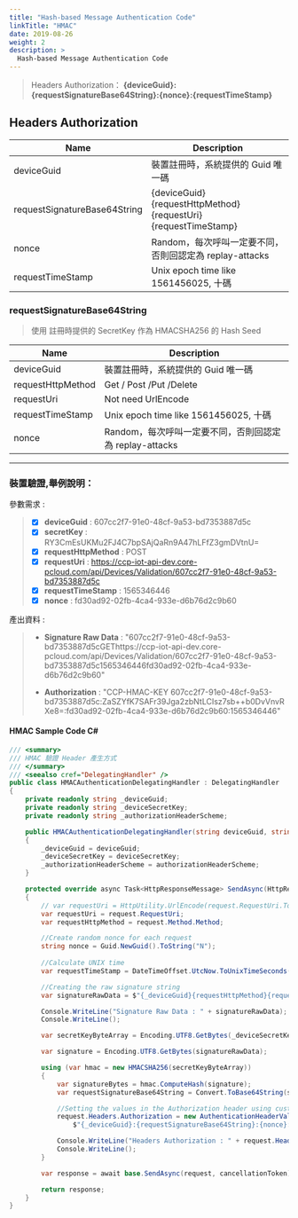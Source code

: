 ```yaml
---
title: "Hash-based Message Authentication Code"
linkTitle: "HMAC"
date: 2019-08-26
weight: 2
description: >
  Hash-based Message Authentication Code
---
```


> Headers Authorization：
> **{deviceGuid}:{requestSignatureBase64String}:{nonce}:{requestTimeStamp}**

## Headers Authorization

| Name | Description |
| ---- | ----------- |
| deviceGuid | 裝置註冊時，系統提供的 Guid 唯一碼 |
| requestSignatureBase64String | {deviceGuid}{requestHttpMethod}{requestUri}{requestTimeStamp} |
| nonce | Random，每次呼叫一定要不同，否則回認定為 replay-attacks |
| requestTimeStamp | Unix epoch time like 1561456025, 十碼 |

### requestSignatureBase64String
> 使用 註冊時提供的 SecretKey 作為 HMACSHA256 的 Hash Seed

| Name | Description |
| ---- | ----------- |
| deviceGuid | 裝置註冊時，系統提供的 Guid 唯一碼 |
| requestHttpMethod | Get / Post /Put /Delete |
| requestUri | Not need UrlEncode |
| requestTimeStamp | Unix epoch time like 1561456025, 十碼 |
| nonce | Random，每次呼叫一定要不同，否則回認定為 replay-attacks |

---

### 裝置驗證,舉例說明：

參數需求 :

> - [x] **deviceGuid** : 607cc2f7-91e0-48cf-9a53-bd7353887d5c
> - [x] **secretKey** : RY3CmEsUKMu2FJ4C7bpSAjQaRn9A47hLFfZ3gmDVtnU=
> - [x] **requestHttpMethod** : POST
> - [x] **requestUri** : https://ccp-iot-api-dev.core-pcloud.com/api/Devices/Validation/607cc2f7-91e0-48cf-9a53-bd7353887d5c
> - [x] **requestTimeStamp** : 1565346446
> - [x] **nonce** : fd30ad92-02fb-4ca4-933e-d6b76d2c9b60
>

產出資料 :

> * **Signature Raw Data** : "607cc2f7-91e0-48cf-9a53-bd7353887d5cGEThttps://ccp-iot-api-dev.core-pcloud.com/api/Devices/Validation/607cc2f7-91e0-48cf-9a53-bd7353887d5c1565346446fd30ad92-02fb-4ca4-933e-d6b76d2c9b60"
>
> * **Authorization** : "CCP-HMAC-KEY 607cc2f7-91e0-48cf-9a53-bd7353887d5c:ZaSZYfK7SAFr39Jga2zbNtLCIsz7sb++b0DvVnvRXe8=:fd30ad92-02fb-4ca4-933e-d6b76d2c9b60:1565346446"
>

#### HMAC Sample Code C#
```csharp
/// <summary>
/// HMAC 驗證 Header 產生方式
/// </summary>
/// <seealso cref="DelegatingHandler" />
public class HMACAuthenticationDelegatingHandler : DelegatingHandler
{
    private readonly string _deviceGuid;
    private readonly string _deviceSecretKey;
    private readonly string _authorizationHeaderScheme;

    public HMACAuthenticationDelegatingHandler(string deviceGuid, string deviceSecretKey, string authorizationHeaderScheme)
    {
        _deviceGuid = deviceGuid;
        _deviceSecretKey = deviceSecretKey;
        _authorizationHeaderScheme = authorizationHeaderScheme;
    }

    protected override async Task<HttpResponseMessage> SendAsync(HttpRequestMessage request, CancellationToken cancellationToken)
    {
        // var requestUri = HttpUtility.UrlEncode(request.RequestUri.ToString());
        var requestUri = request.RequestUri;
        var requestHttpMethod = request.Method.Method;

        //Create random nonce for each request
        string nonce = Guid.NewGuid().ToString("N");
        
        //Calculate UNIX time
        var requestTimeStamp = DateTimeOffset.UtcNow.ToUnixTimeSeconds().ToString();

        //Creating the raw signature string
        var signatureRawData = $"{_deviceGuid}{requestHttpMethod}{requestUri}{requestTimeStamp}{nonce}";

        Console.WriteLine("Signature Raw Data : " + signatureRawData);
        Console.WriteLine();

        var secretKeyByteArray = Encoding.UTF8.GetBytes(_deviceSecretKey);

        var signature = Encoding.UTF8.GetBytes(signatureRawData);

        using (var hmac = new HMACSHA256(secretKeyByteArray))
        {
            var signatureBytes = hmac.ComputeHash(signature);
            var requestSignatureBase64String = Convert.ToBase64String(signatureBytes);

            //Setting the values in the Authorization header using custom scheme
            request.Headers.Authorization = new AuthenticationHeaderValue(_authorizationHeaderScheme,
                $"{_deviceGuid}:{requestSignatureBase64String}:{nonce}:{requestTimeStamp}");

            Console.WriteLine("Headers Authorization : " + request.Headers.Authorization);
            Console.WriteLine();
        }

        var response = await base.SendAsync(request, cancellationToken);

        return response;
    }
}
```